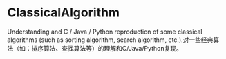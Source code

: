 # ClassicalAlgorithm
Understanding and C / Java / Python reproduction of some classical algorithms (such as sorting algorithm, search algorithm, etc.).对一些经典算法（如：排序算法、查找算法等）的理解和C/Java/Python复现。

